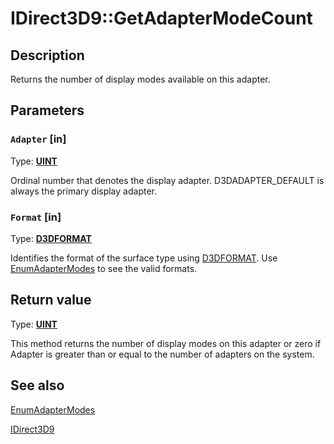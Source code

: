 # IDirect3D9::GetAdapterModeCount

## Description

Returns the number of display modes available on this adapter.

## Parameters

### `Adapter` [in]

Type: **[UINT](https://learn.microsoft.com/windows/desktop/WinProg/windows-data-types)**

Ordinal number that denotes the display adapter. D3DADAPTER_DEFAULT is always the primary display adapter.

### `Format` [in]

Type: **[D3DFORMAT](https://learn.microsoft.com/windows/desktop/direct3d9/d3dformat)**

Identifies the format of the surface type using [D3DFORMAT](https://learn.microsoft.com/windows/desktop/direct3d9/d3dformat). Use [EnumAdapterModes](https://learn.microsoft.com/windows/desktop/api/d3d9/nf-d3d9-idirect3d9-enumadaptermodes) to see the valid formats.

## Return value

Type: **[UINT](https://learn.microsoft.com/windows/desktop/WinProg/windows-data-types)**

This method returns the number of display modes on this adapter or zero if Adapter is greater than or equal to the number of adapters on the system.

## See also

[EnumAdapterModes](https://learn.microsoft.com/windows/desktop/api/d3d9/nf-d3d9-idirect3d9-enumadaptermodes)

[IDirect3D9](https://learn.microsoft.com/windows/desktop/api/d3d9helper/nn-d3d9helper-idirect3d9)